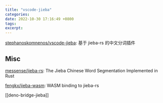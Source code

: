 ```yaml
---
title: "vscode-jieba"
categories: 
date: 2022-10-30 17:16:49 +0800
tags: 
excerpt: 
---
```


[stephanoskomnenos/vscode-jieba](https://github.com/stephanoskomnenos/vscode-jieba): 基于 jieba-rs 的中文分词插件






## Misc

[messense/jieba-rs](https://github.com/messense/jieba-rs): The Jieba Chinese Word Segmentation Implemented in Rust

[fengkx/jieba-wasm](https://github.com/fengkx/jieba-wasm): WASM binding to jieba-rs

[[deno-bridge-jieba]]



